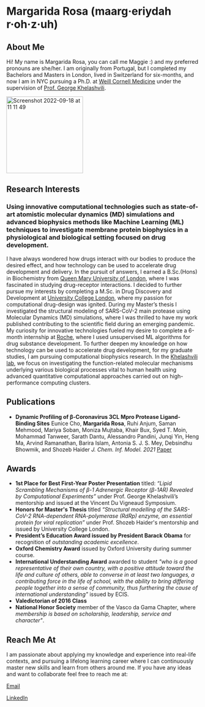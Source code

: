 # Margarida Rosa (maarg·eriydah r·oh·z·uh) #

## About Me ##

Hi! My name is Margarida Rosa, you can call me Maggie :) and my preferred pronouns are she/her. 
I am originally from Portugal, but I completed my Bachelors and Masters in London, lived in Switzerland for six-months, and now I am in NYC pursuing a Ph.D. at [Weill Cornell Medicine](WeillCornellMedicine.html) under the supervision of [Prof. George Khelashvili](GK.html).


<img width="200" alt="Screenshot 2022-09-18 at 11 11 49" src="https://user-images.githubusercontent.com/99993156/190914287-2208d9af-27f7-45b5-ae61-b810c7462ee9.png">

## Research Interests ##

### Using innovative computational technologies such as state-of-art atomistic molecular dynamics (MD) simulations and advanced biophysics methods like Machine Learning (ML) techniques to investigate membrane protein biophysics in a physiological and biological setting focused on drug development.

I have always wondered how drugs interact with our bodies to produce the desired effect, and how technology can be used to accelerate drug development and delivery. In the pursuit of answers, I earned a B.Sc.(Hons) in Biochemistry from [Queen Mary University of London](QMUL.html), where I was fascinated in studying drug-receptor interactions. I decided to further pursue my interests by completing a M.Sc. in Drug Discovery and Development at [University College London](UCL.html), where my passion for computational drug-design was ignited. During my Master’s thesis I investigated the structural modeling of SARS-CoV-2 main protease using Molecular Dynamics (MD) simulations, where I was thrilled to have my work published contributing to the scientific field during an emerging pandemic. My curiosity for innovative technologies fueled my desire to complete a 6-month internship at [Roche](Roche.html), where I used unsupervised ML algorithms for drug substance development. To further deepen my knowledge on how technology can be used to accelerate drug development, for my graduate studies, I am pursuing computational biophysics research. In the [Khelashvili lab](Lab.html), we focus on investigating the function-related molecular mechanisms underlying various biological processes vital to human health using advanced quantitative computational approaches carried out on high-performance computing clusters. 

## Publications ##

- **Dynamic Profiling of β-Coronavirus 3CL Mpro Protease Ligand-Binding Sites**
  Eunice Cho, **Margarida Rosa**, Ruhi Anjum, Saman Mehmood, Mariya Soban, Moniza Mujtaba, Khair Bux, Syed T. Moin, Mohammad Tanweer, Sarath Dantu,   Alessandro   Pandini, Junqi Yin, Heng Ma, Arvind Ramanathan, Barira Islam, Antonia S. J. S. Mey, Debsindhu Bhowmik, and Shozeb Haider
  *J. Chem. Inf. Model. 2021* 
  [Paper](paper.html)

## Awards ##
- **1st Place for Best First-Year Poster Presentation** titled: *“Lipid Scrambling Mechanisms of β-1 Adrenergic Receptor (β-1AR) Revealed by Computational Experiments”* under Prof. George Khelashvili’s mentorship and issued at the Vincent Du Vigneaud Symposium. 
- **Honors for Master's Thesis** titled *“Structural modelling of the SARS-CoV-2 RNA-dependent RNA-polymerase (RdRp) enzyme, an essential protein for viral replication”* under Prof. Shozeb Haider's mentorship and issued by University College London.   
- **President’s Education Award issued by President Barack Obama** for recognition of *outstanding academic excellence*.
- **Oxford Chemistry Award** issued by Oxford University during summer course. 
- **International Understanding Award** awarded to student *"who is a good representative of their own country, with a positive attitude toward the life and culture of others, able to converse in at least two languages, a contributing force in the life of school, with the ability to bring differing people together into a sense of community, thus furthering the cause of international understanding"* issued by ECIS. 
- **Valedictorian of 2016 Class** 
- **National Honor Society** member of the Vasco da Gama Chapter, where *membership is based on scholarship, leadership, service and character"*. 

## Reach Me At ##
I am passionate about applying my knowledge and experience into real-life contexts, and pursuing a lifelong learning career where I can continuously master new skills and learn from others around me. If you have any ideas and want to collaborate feel free to reach me at:

[Email](Email.md)

[LinkedIn](LinkedIn.html)



